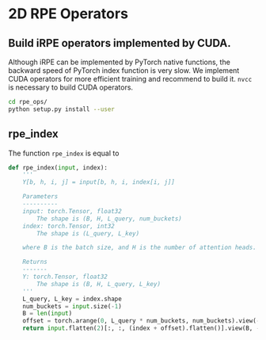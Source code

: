 # 2D RPE Operators

## Build iRPE operators implemented by CUDA.
Although iRPE can be implemented by PyTorch native functions, the backward speed of PyTorch index function is very slow. We implement CUDA operators for more efficient training and recommend to build it. `nvcc` is necessary to build CUDA operators.
```bash
cd rpe_ops/
python setup.py install --user
```

## rpe\_index
The function `rpe_index` is equal to
```python
def rpe_index(input, index):
    '''
    Y[b, h, i, j] = input[b, h, i, index[i, j]]

    Parameters
    ----------
    input: torch.Tensor, float32
        The shape is (B, H, L_query, num_buckets)
    index: torch.Tensor, int32
        The shape is (L_query, L_key)

    where B is the batch size, and H is the number of attention heads.

    Returns
    -------
    Y: torch.Tensor, float32
        The shape is (B, H, L_query, L_key)
    '''
    L_query, L_key = index.shape
    num_buckets = input.size(-1)
    B = len(input)
    offset = torch.arange(0, L_query * num_buckets, num_buckets).view(-1, 1)
    return input.flatten(2)[:, :, (index + offset).flatten()].view(B, -1, L_query, L_key)
```
